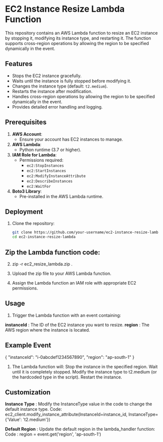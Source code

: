 # EC2 Instance Resize Lambda Function

This repository contains an AWS Lambda function to resize an EC2 instance by stopping it, modifying its instance type, and restarting it. The function supports cross-region operations by allowing the region to be specified dynamically in the event.

## Features

- Stops the EC2 instance gracefully.
- Waits until the instance is fully stopped before modifying it.
- Changes the instance type (default: `t2.medium`).
- Restarts the instance after modification.
- Handles cross-region operations by allowing the region to be specified dynamically in the event.
- Provides detailed error handling and logging.

## Prerequisites

1. **AWS Account**:
   - Ensure your account has EC2 instances to manage.
2. **AWS Lambda**:
   - Python runtime (3.7 or higher).
3. **IAM Role for Lambda**:
   - Permissions required:
     - `ec2:StopInstances`
     - `ec2:StartInstances`
     - `ec2:ModifyInstanceAttribute`
     - `ec2:DescribeInstances`
     - `ec2:WaitFor`
4. **Boto3 Library**:
   - Pre-installed in the AWS Lambda runtime.

## Deployment

1. Clone the repository:
   ```bash
   git clone https://github.com/your-username/ec2-instance-resize-lambda.git
   cd ec2-instance-resize-lambda


## Zip the Lambda function code:
2. zip -r ec2_resize_lambda.zip .

3. Upload the zip file to your AWS Lambda function.

4. Assign the Lambda function an IAM role with appropriate EC2 permissions.

## Usage

1. Trigger the Lambda function with an event containing:

  **instanceId** : The ID of the EC2 instance you want to resize.
  **region** : The AWS region where the instance is located.

## Example Event
{
    "instanceId": "i-0abcdef1234567890",
    "region": "ap-south-1"
}

1. The Lambda function will:
Stop the instance in the specified region.
Wait until it is completely stopped.
Modify the instance type to t2.medium (or the hardcoded type in the script).
Restart the instance.

## Customization

**Instance Type** : Modify the InstanceType value in the code to change the default instance type.
Code: ec2_client.modify_instance_attribute(InstanceId=instance_id, InstanceType={'Value': 't2.medium'})

**Default Region** : Update the default region in the lambda_handler function:
Code : region = event.get('region', 'ap-south-1')








